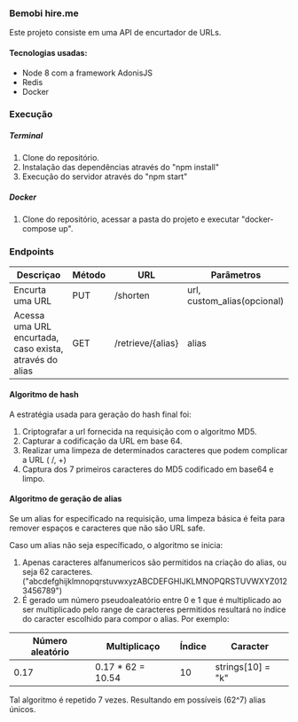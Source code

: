 ### Bemobi hire.me
Este projeto consiste em uma API de encurtador de URLs.

#### Tecnologias usadas:
- Node 8 com a framework AdonisJS
- Redis
- Docker

### Execução
##### Terminal
1. Clone do repositório.
2.  Instalação das dependências através do "npm install"
3.  Execução do servidor através do "npm start"

##### Docker 
1. Clone do repositório, acessar a pasta do projeto e executar "docker-compose up".

### Endpoints
| Descriçao  | Método | URL | Parâmetros |
| --- | --- | --- | --- |
| Encurta uma URL | PUT | /shorten | url, custom_alias(opcional) |
| Acessa uma URL encurtada, caso exista, através do alias | GET | /retrieve/{alias} | alias |

#### Algoritmo de hash
A estratégia usada para geração do hash final foi:
1. Criptografar a url fornecida na requisição com o algoritmo MD5.
2. Capturar a codificação da URL em base 64.
3. Realizar uma limpeza de determinados caracteres que podem complicar a URL ( /, +)
4.  Captura dos 7 primeiros caracteres do MD5 codificado em base64 e limpo.

#### Algoritmo de geração de alias
Se um alias for específicado na requisição, uma limpeza básica é feita para remover espaços e caracteres que não são URL safe.

Caso um alias não seja específicado, o algoritmo se inicia:
1. Apenas caracteres alfanumericos são permitidos na criação do alias, ou seja 62 caracteres. ("abcdefghijklmnopqrstuvwxyzABCDEFGHIJKLMNOPQRSTUVWXYZ0123456789")
2. É gerado um número pseudoaleatório entre 0 e 1 que é multiplicado ao ser multiplicado pelo range de caracteres permitidos resultará no índice do caracter escolhido para compor o alias.
Por exemplo:

| Número aleatório  | Multiplicaço | Índice | Caracter |
| --- | --- | --- | --- |
| 0.17 |  0.17 * 62 = 10.54 | 10  |  strings[10] = "k" |

Tal algoritmo é repetido 7 vezes. Resultando em possíveis (62^7) alias únicos.



